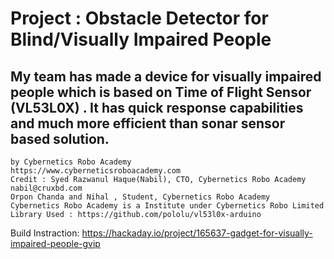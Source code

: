 # Project : Obstacle Detector for Blind/Visually Impaired People
## My team has made a device for visually impaired people which is based on Time of Flight Sensor (VL53L0X) . It has quick response capabilities and much more efficient than sonar sensor based solution.
    by Cybernetics Robo Academy
    https://www.cyberneticsroboacademy.com
    Credit : Syed Razwanul Haque(Nabil), CTO, Cybernetics Robo Academy
    nabil@cruxbd.com
    Orpon Chanda and Nihal , Student, Cybernetics Robo Academy
    Cybernetics Robo Academy is a Institute under Cybernetics Robo Limited
    Library Used : https://github.com/pololu/vl53l0x-arduino

    
Build Instraction: https://hackaday.io/project/165637-gadget-for-visually-impaired-people-gvip
